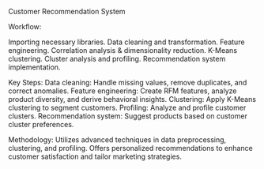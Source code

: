 Customer Recommendation System

Workflow:

Importing necessary libraries. Data cleaning and transformation. Feature engineering. Correlation analysis & dimensionality reduction. K-Means clustering. Cluster analysis and profiling. Recommendation system implementation.

Key Steps: Data cleaning: Handle missing values, remove duplicates, and correct anomalies. Feature engineering: Create RFM features, analyze product diversity, and derive behavioral insights. Clustering: Apply K-Means clustering to segment customers. Profiling: Analyze and profile customer clusters. Recommendation system: Suggest products based on customer cluster preferences.

Methodology: Utilizes advanced techniques in data preprocessing, clustering, and profiling. Offers personalized recommendations to enhance customer satisfaction and tailor marketing strategies.

